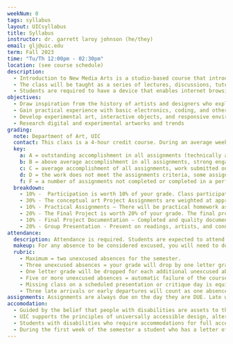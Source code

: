 ```yaml
---
weekNum: 0
tags: syllabus
layout: UICsyllabus
title: Syllabus
instructor: dr. garrett laroy johnson (he/they)
email: glj@uic.edu
term: Fall 2023
time: "Tu/Th 12:00pm - 02:30pm"
location: (see course schedule)
description:
  - Introduction to New Media Arts is a studio-based course that introduces theories and practices in new media art forms along with hands on workshops of creative computing, circuitry design, basic to intermediate electronics, and technological interactivity. Students will learn to use computer programming to create interactive sound, light, and environmental interfaces using an array of native applications to device art (microcontrollers such as the Circuit Playground Express). This course also adopts strategies for scientific inquiry from an artistic lens as well introduces current and historical new media artists through lectures presenting history, theory, and contemporary practices of new media artworks.
  - The class will be taught as a series of lectures, discussions, tutorials, project work, and student critiques.
  - Students are required to have a device that enables internet browsing and downloading large files.
objectives:
  - Draw inspiration from the history of artists and designers who explore ideas and applications of interactivity
  - Gain practical experience with basic electronics, coding, and other techniques related to digital art production
  - Develop experimental art, interactive objects, and responsive environment projects based on conceptual assignments
  - Research digital and experimental artworks and trends
grading:
  note: Department of Art, UIC
  contact: This class is a 4-hour credit course. During an average week, you will be expected to spend 3-5 hours on homework per class. Homework will primarily consist of assignment completions, project development, project documentation, and written assignments. See the UIC Contact / Credit hour policy for a detailed explanation for how homework time is calculated on a per-credit-hour basis.
  key:
    a: A = outstanding accomplishment in all assignments (technically and conceptually), excellent engagement with ideas and materials, excellent participation in classroom community (vocal, inquisitive, and ALWAYS thoughtful), full attendance, exceptional progress in artistic process
    b: B = above average accomplishment in all assignments, strong engagement with ideas and materials, work falls short of fully embodying the initial conceptual or formal impetus. during class, you are invested when you choose, but lack the rigor to ALWAYS be present in class. full attendance and above average progress
    c: C = average accomplishment of all assignments, work submitted on time, some engagement with ideas and materials, some participation in classroom community, full attendance, average progress, Student shows lack of motivation and interest in thoroughly developing their skills as an artist, student, and citizen.
    d: D = the work does not meet the assignments criteria, some assignments not completed or completed in a perfunctory manner, little engagement with ideas and materials, irregular or damaging participation in classroom community, irregular attendance, minimal progress
    f: F = a number of assignments not completed or completed in a perfunctory manner, little or no evidence of engagement with ideas and materials, lack of participation in classroom community, failure to arrive prepared for class routinely, irregular attendance, little or no evidence of progress
  breakdown:
    - 10% -  Participation is worth 10% of your grade. Class participation includes lab time, workshops, critiques, discussions, and overall active engagement in class.
    - 30% - The conceptual art Project Assignments are weighted at approximately 35% of the total grade. These assignments will be discussed in class and will be posted on the course website with adequate time for completion. These include major assignments geared towards helping you gain technical skills and to broadening your understanding of new media arts.
    - 10% - Practical Assignments – There will be practical homework assignments to help you gain technical skills. They are worth 10% collectively.
    - 20% - The Final Project is worth 20% of your grade. The final project will consist of an artistic work or installation of your choice, utilizing the skills obtained in lab exercises and inspired by course content. Please see the homework and assignments section for my details.
    - 10% - Final Project Documentation – Completed and quality documentation of your final project.
    - 20% - Group Presentation - Present on readings, artists, and connections related to artists working in various areas of new media art.
attendance:
  description: Attendance is required. Students are expected to attend all classes and be present for the full duration of each class. In class time is for instruction. When possible, instructors will make time for students to work independently on projects. Unless special permission is granted by the instructor, students are required to remain in class during this independent work time. Announcements and directions will be given at the beginning of class so it is important that you arrive on time. Absences, late arrivals, and leaving class early will reflect negatively on your grade. Communicate with your instructors if there are serious or extenuating circumstances that prevent you from arriving on time or from participating fully. Be prepared to present a doctor’s note if an absence is due to illness.
  makeup: For any absence to be considered excused, you will need to document 2 hours research, coding, or otherwise experimenting with creative code. Documentation can be a PDF that logs every 15 minutes with links to tutorials, coding screen shots, or similar.  
  rubric:
    - Maximum = two unexcused absences for the semester.
    - Three unexcused absences = your grade will drop by one letter grade.
    - One letter grade will be dropped for each additional unexcused absence.
    - Five or more unexcused absences = automatic failure of the course.
    - Missing class on a scheduled presentation or critique day is equivalent to not having your work ready. - It will result in a failing grade for that assignment.
    - Three late arrivals or early departures will count as one absence.
assignments: Assignments are always due on the day they are DUE. Late work is not acceptable because of the fact that in-class activities are often closely tied to sharing and discussing assignments. Late work undermines your own learning as well as the learning community of the class as a whole.
accomodation:
  - Guided by the belief that people with disabilities are assets to the University, UIC is committed to full inclusion and participation of people with disabilities in all aspects of university life. We seek to provide an academic, social, and physical environment that makes disabled people integral to the diversity of perspectives that is vital to an academic community.
  - UIC supports the principles of universally accessible design, alternative communication formats, and the expression of disability community and pride. At all levels of the University, UIC promotes equal opportunity, fair treatment, and the elimination of barriers for qualified individuals with disabilities.
  - Students with disabilities who require accommodations for full access and participation in UIC Programs must be registered with the Disability Resource Center (DRC). Please contact DRC at (312) 413-2183 (voice) or (312) 413- 0123 (TDD).
  - During the first week of the semester a student who has a letter of accommodation (LOA) for any type of disability MUST schedule a meeting with their instructor(s) so that you may create + agree upon a clear plan for implementing accommodations.
---
```

